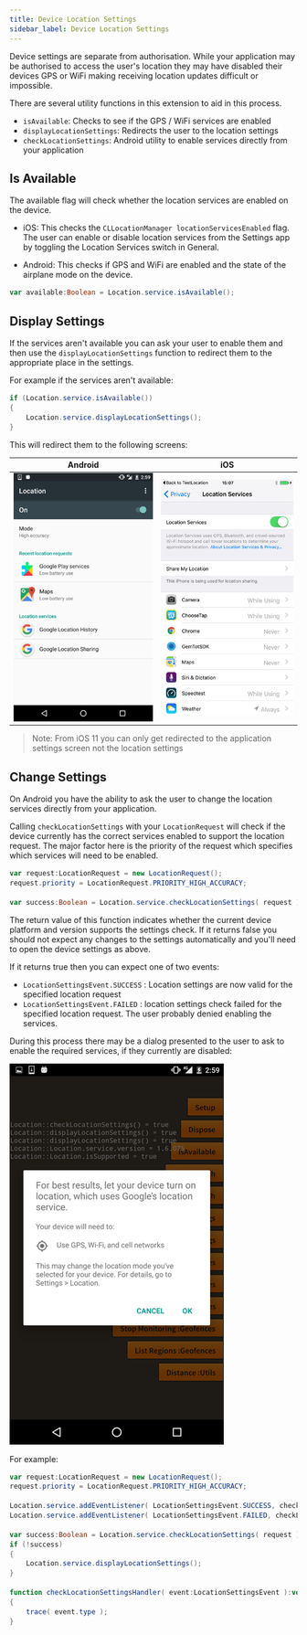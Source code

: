 ```yaml
---
title: Device Location Settings
sidebar_label: Device Location Settings
---
```


Device settings are separate from authorisation. While your application may be authorised to access the user's location they may have disabled their devices GPS or WiFi making receiving location updates difficult or impossible.

There are several utility functions in this extension to aid in this process.

- `isAvailable`: Checks to see if the GPS / WiFi services are enabled
- `displayLocationSettings`: Redirects the user to the location settings 
- `checkLocationSettings`: Android utility to enable services directly from your application


## Is Available

The available flag will check whether the location services are enabled on the device.

- iOS: This checks the `CLLocationManager locationServicesEnabled` flag. The user can enable or disable location services from the Settings app by toggling the Location Services switch in General.

- Android: This checks if GPS and WiFi are enabled and the state of the airplane mode on the device.


```actionscript
var available:Boolean = Location.service.isAvailable();
```



## Display Settings

If the services aren't available you can ask your user to enable them and then use the `displayLocationSettings` function to redirect them to the appropriate place in the settings. 


For example if the services aren't available:

```actionscript
if (Location.service.isAvailable()) 
{
    Location.service.displayLocationSettings(); 
}
```

This will redirect them to the following screens:

| Android | iOS |
| --- | --- |
| ![](images/settings_android.png) | ![](images/settings_ios.png) |

>
> Note: From iOS 11 you can only get redirected to the application settings screen not the location settings
>


## Change Settings

On Android you have the ability to ask the user to change the location services directly from your application.  

Calling `checkLocationSettings` with your `LocationRequest` will check if the device currently has the correct services enabled to support the location request. 
The major factor here is the priority of the request which specifies which services will need to be enabled.

```actionscript
var request:LocationRequest = new LocationRequest();
request.priority = LocationRequest.PRIORITY_HIGH_ACCURACY;
				 
var success:Boolean = Location.service.checkLocationSettings( request );
```

The return value of this function indicates whether the current device platform and version supports the settings check. If it returns false you should not expect any changes to the settings automatically and you'll need to open the device settings as above.

If it returns true then you can expect one of two events:

- `LocationSettingsEvent.SUCCESS` : Location settings are now valid for the specified location request
- `LocationSettingsEvent.FAILED` : location settings check failed for the specified location request. The user probably denied enabling the services.


During this process there may be a dialog presented to the user to ask to enable the required services, if they currently are disabled:

![](images/settings_android_checkLocationSettings.png)


For example: 

```actionscript
var request:LocationRequest = new LocationRequest();
request.priority = LocationRequest.PRIORITY_HIGH_ACCURACY;

Location.service.addEventListener( LocationSettingsEvent.SUCCESS, checkLocationSettingsHandler );
Location.service.addEventListener( LocationSettingsEvent.FAILED, checkLocationSettingsHandler );

var success:Boolean = Location.service.checkLocationSettings( request );
if (!success)
{
    Location.service.displayLocationSettings();
}

function checkLocationSettingsHandler( event:LocationSettingsEvent ):void
{
    trace( event.type );
}
```


